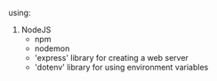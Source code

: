 using:
1. NodeJS
    - npm
    - nodemon
    - 'express' library for creating a web server
    - 'dotenv' library for using environment variables